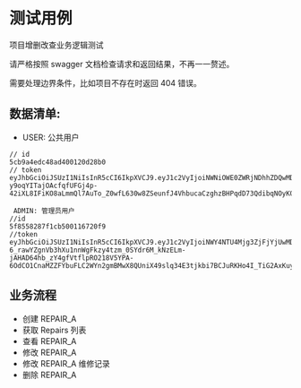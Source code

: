 # 测试用例

项目增删改查业务逻辑测试

请严格按照 swagger 文档检查请求和返回结果，不再一一赘述。

需要处理边界条件，比如项目不存在时返回 404 错误。

## 数据清单:

- USER: 公共用户

```
// id
5cb9a4edc48ad400120d28b0
// token
eyJhbGciOiJSUzI1NiIsInR5cCI6IkpXVCJ9.eyJ1c2VyIjoiNWNiOWE0ZWRjNDhhZDQwMDEyMGQyOGIwIiwiZXhwIjoyNTU3MDM1MjU4LCJucyI6Ii9hZHZlbnR1cmVyIn0.gKb4bRq2RN_gFO03nYDYgjeqTsNdTvmjcnjLbvSfmXVRbX2B0jxl0gaPN31EKfOg1GKkRUxY-y9oqYITajOAcfqfUFGj4p-42iXL8IFiKO8aLmmQl7AuTo_Z0wfL630w8ZSeunfJ4VhbucaCzghzBHPqdD73QdibqNOyK0S8s8E

 ADMIN: 管理员用户
//id
5f8558287f1cb500116720f9
//token
eyJhbGciOiJSUzI1NiIsInR5cCI6IkpXVCJ9.eyJ1c2VyIjoiNWY4NTU4Mjg3ZjFjYjUwMDExNjcyMGY5IiwiZXhwIjoyNTU3MDM1MjU4LCJucyI6InlvdXl1YW4iLCJyb2xlcyI6WyJhZG1pbiJdfQ.gbSoPS3BV6z5ri97R-6_rawYZgnVb3hXu1nnWgFkzy4tzm_0SYdr6M_kNzELm-jAHAD64hb_zY4gfVtflpRO218V5YPA-6OdCO1CnaMZZFYbuFLC2WYn2gmBMwX8QUniX49slq34E3tjkbi7BCJuRKHo4I_TiG2AxKuyvvaaZDs

```

## 业务流程

- 创建 REPAIR_A
- 获取 Repairs 列表
- 查看 REPAIR_A
- 修改 REPAIR_A
- 修改 REPAIR_A 维修记录
- 删除 REPAIR_A
